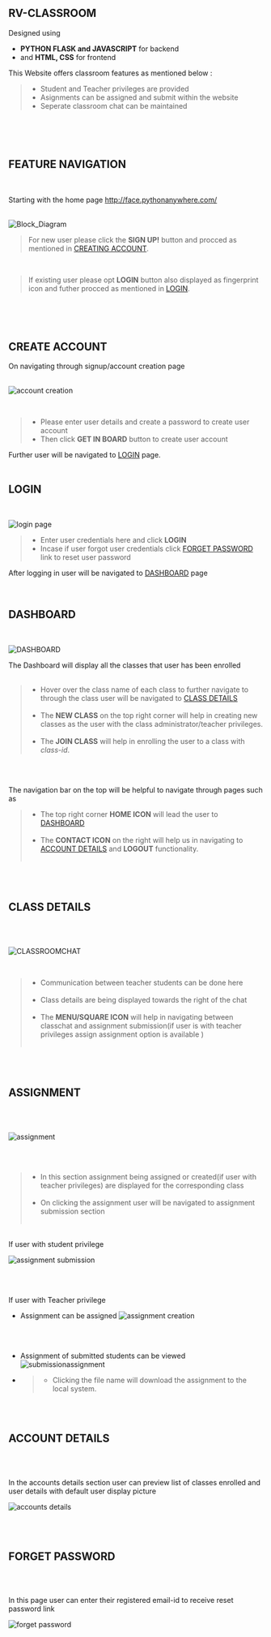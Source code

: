 ## RV-CLASSROOM

Designed using 
- **PYTHON FLASK and  JAVASCRIPT** for backend
- and **HTML, CSS** for frontend

This Website offers classroom features as mentioned below :

> - Student and Teacher privileges are provided
> - Asignments can be assigned and submit within the website
> - Seperate classroom chat can be maintained

<br>
<br>
<br>

## FEATURE NAVIGATION
<br>

Starting with the home page http://face.pythonanywhere.com/
<br>
<br>

![Block_Diagram](homepage.PNG)

> For new user please click the  **SIGN UP!** button and procced as mentioned in [CREATING ACCOUNT](#createaccount).

<br>

> If existing user please opt **LOGIN** button also displayed as fingerprint icon and futher procced as mentioned in [LOGIN](#login).
<br>
<br>
<br>
<h2 id='createaccount'> CREATE ACCOUNT </H2>

On navigating through signup/account creation page 
<br>
<br>

![account creation](signup.png)

<br>

>- Please enter user details and create a password to create user account 
>- Then click **GET IN BOARD** button to create user account

Further user will be navigated to [LOGIN](#login) page.
<br>
<br>

<h2 id='login'> LOGIN </h2>
<br>

![login page](login.png)

> - Enter user credentials here and click **LOGIN**
> - Incase if user forgot user credentials click [FORGET PASSWORD](#forgetpassword) link to reset user password


After logging in user will be navigated to [DASHBOARD](#dashboard) page

<br>

<h2 id='dashboard'> DASHBOARD </h2>

<br>

![DASHBOARD](dashboard.png)

The Dashboard will display all the classes that user has been enrolled 
<br><br>

> - Hover over the class name of each class to further navigate to through the class user will be navigated to [CLASS DETAILS](#classdetails)<br><br>
> - The **NEW CLASS** on the top right corner will help in creating new classes as the user with the class administrator/teacher privileges.<br><br>
> - The **JOIN CLASS** will help in enrolling the user to a class with *class-id*. <br>
<br>
<br>

The navigation bar on the top will be helpful to navigate through pages such as<br>
> - The top right corner **HOME ICON** will lead the user to [DASHBOARD](#dashboard) <br><br>
> - The **CONTACT ICON** on the right will help us in navigating to [ACCOUNT DETAILS](#accountdetails) and **LOGOUT** functionality. <br><br>

<br>
<br>

<h2 id='classdetails'> CLASS DETAILS </h2>
<br><br>

![CLASSROOMCHAT](classroomchat.png)

<br>

> - Communication between teacher students can be done here <br><br>
> - Class details are being displayed towards the right of the chat <br><br>
> - The **MENU/SQUARE ICON** will help in navigating between classchat and assignment submission(if user is with teacher privileges assign assignment option is available ) <br><br>

<br>
<br>


<h2 id='assignment'> ASSIGNMENT </h2>
<br><br>

![assignment](assignmentview.png)

<br>
<br>

> - In this section assignment being assigned or created(if user with teacher privileges) are displayed for the corresponding class <br><br>
> - On clicking the assignment user will be navigated to assignment submission section <br> <br>

<br>
If user with student privilege

![assignment submission](assignmentsubmissionstudent.jpeg)

<br>
<br>

If user with Teacher privilege

- Assignment can be assigned
![assignment creation](assignassignment.png)
<br>
<br>

- Assignment of submitted students can be viewed
![submissionassignment](submissionassignment.png)

- > - Clicking the file name will download the assignment to the local system.


<br>
<br>

<h2 id='accountdetails'> ACCOUNT DETAILS </h2>
<br><br>

In the accounts details section user can preview list of classes enrolled and user details with default user display picture

![accounts details](account.png)


<br>
<br>

<h2 id='forgetpassword'> FORGET PASSWORD </h2>
<br><br>

In this page user can enter their registered email-id to receive reset password link 

![forget password](forgetpassword.png)

